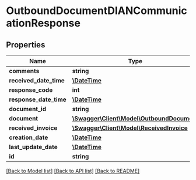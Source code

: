 # OutboundDocumentDIANCommunicationResponse

## Properties
Name | Type | Description | Notes
------------ | ------------- | ------------- | -------------
**comments** | **string** |  | [optional] 
**received_date_time** | [**\DateTime**](\DateTime.md) |  | [optional] 
**response_code** | **int** |  | [optional] 
**response_date_time** | [**\DateTime**](\DateTime.md) |  | [optional] 
**document_id** | **string** |  | [optional] 
**document** | [**\Swagger\Client\Model\OutboundDocument**](OutboundDocument.md) |  | [optional] 
**received_invoice** | [**\Swagger\Client\Model\ReceivedInvoice**](ReceivedInvoice.md) |  | [optional] 
**creation_date** | [**\DateTime**](\DateTime.md) |  | [optional] 
**last_update_date** | [**\DateTime**](\DateTime.md) |  | [optional] 
**id** | **string** |  | [optional] 

[[Back to Model list]](../README.md#documentation-for-models) [[Back to API list]](../README.md#documentation-for-api-endpoints) [[Back to README]](../README.md)


